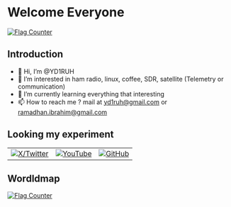 # Welcome Everyone
<a href="https://info.flagcounter.com/PJxn"><img src="https://s01.flagcounter.com/count2/PJxn/bg_FFFFFF/txt_000000/border_CCCCCC/columns_8/maxflags_20/viewers_0/labels_0/pageviews_0/flags_0/percent_0/" alt="Flag Counter" border="0"></a>

## Introduction
- 👋 Hi, I’m @YD1RUH
- 👀 I’m interested in ham radio, linux, coffee, SDR, satellite (Telemetry or communication)
- 🌱 I’m currently learning everything that interesting
- 📫 How to reach me ? mail at yd1ruh@gmail.com or ramadhan.ibrahim@gmail.com

## Looking my experiment
<table>
  <tr>
    <td>
      <a href="https://x.com/octacons" target="_blank">
        <img src="https://img.shields.io/badge/X--Twitter-000000?logo=twitter&logoColor=white" alt="X/Twitter" />
      </a>
    </td>
    <td>
      <a href="https://www.youtube.com/@yd1ruh" target="_blank">
        <img src="https://img.shields.io/badge/YouTube-FF0000?logo=youtube&logoColor=white" alt="YouTube" />
      </a>
    </td>
    <td>
      <a href="https://github.com/YD1RUH" target="_blank">
        <img src="https://img.shields.io/badge/GitHub-181717?logo=github&logoColor=white" alt="GitHub" />
      </a>
    </td>
  </tr>
</table>

## Wordldmap
<a href="https://info.flagcounter.com/Kcvf"><img src="https://s01.flagcounter.com/map/Kcvf/size_l/txt_000000/border_CCCCCC/pageviews_0/viewers_0/flags_0/" alt="Flag Counter" border="0"></a>

<!---
YD1RUH/YD1RUH is a ✨ special ✨ repository because its `README.md` (this file) appears on your GitHub profile.
You can click the Preview link to take a look at your changes.
--->
